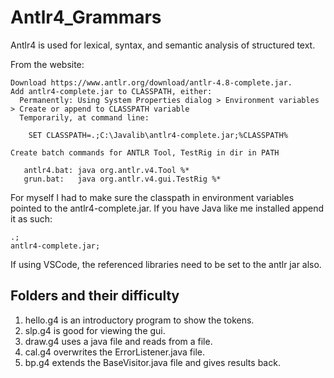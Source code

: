 # Antlr4_Grammars
Antlr4 is used for lexical, syntax, and semantic analysis of structured text.

From the website:
```
Download https://www.antlr.org/download/antlr-4.8-complete.jar.
Add antlr4-complete.jar to CLASSPATH, either:
  Permanently: Using System Properties dialog > Environment variables > Create or append to CLASSPATH variable
  Temporarily, at command line:

    SET CLASSPATH=.;C:\Javalib\antlr4-complete.jar;%CLASSPATH%

Create batch commands for ANTLR Tool, TestRig in dir in PATH

   antlr4.bat: java org.antlr.v4.Tool %*
   grun.bat:   java org.antlr.v4.gui.TestRig %*
 ```

For myself I had to make sure the classpath in environment variables pointed to the antlr4-complete.jar. If you have Java like me installed append it as such:
```
.;
antlr4-complete.jar;
```

If using VSCode, the referenced libraries need to be set to the antlr jar also.

## Folders and their difficulty

1. hello.g4 is an introductory program to show the tokens.
2. slp.g4 is good for viewing the gui.
3. draw.g4 uses a java file and reads from a file.
4. cal.g4 overwrites the ErrorListener.java file.
4. bp.g4 extends the BaseVisitor.java file and gives results back.
